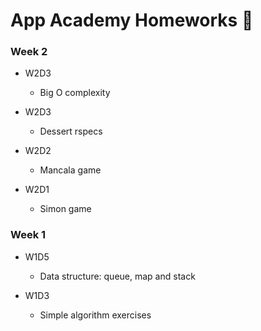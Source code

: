 # App Academy Homeworks 📝

### Week 2

* W2D3
  * Big O complexity

* W2D3
  * Dessert rspecs

* W2D2
  * Mancala game

* W2D1
  * Simon game

### Week 1

* W1D5
  * Data structure: queue, map and stack

* W1D3
  * Simple algorithm exercises
